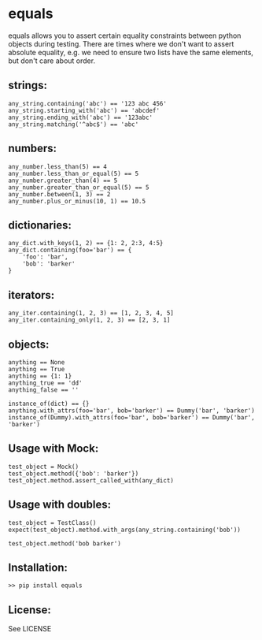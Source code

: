 equals
=============

equals allows you to assert certain equality constraints between python objects during testing.  There are times where we don't want to assert absolute equality, e.g. we need to ensure two lists have the same elements, but don't care about order.

strings:
-------
    any_string.containing('abc') == '123 abc 456'
    any_string.starting_with('abc') == 'abcdef'
    any_string.ending_with('abc') == '123abc'
    any_string.matching('^abc$') == 'abc'


numbers:
-------
    any_number.less_than(5) == 4
    any_number.less_than_or_equal(5) == 5
    any_number.greater_than(4) == 5
    any_number.greater_than_or_equal(5) == 5
    any_number.between(1, 3) == 2
    any_number.plus_or_minus(10, 1) == 10.5

dictionaries:
-------
    any_dict.with_keys(1, 2) == {1: 2, 2:3, 4:5}
    any_dict.containing(foo='bar') == {
        'foo': 'bar',
        'bob': 'barker'
    }

iterators:
-------
    any_iter.containing(1, 2, 3) == [1, 2, 3, 4, 5]
    any_iter.containing_only(1, 2, 3) == [2, 3, 1]

objects:
-------
    anything == None
    anything == True
    anything == {1: 1}
    anything_true == 'dd'
    anything_false == ''

    instance_of(dict) == {}
    anything.with_attrs(foo='bar', bob='barker') == Dummy('bar', 'barker')
    instance_of(Dummy).with_attrs(foo='bar', bob='barker') == Dummy('bar', 'barker')


Usage with Mock:
-------
    test_object = Mock()
    test_object.method({'bob': 'barker'})
    test_object.method.assert_called_with(any_dict)

Usage with doubles:
-------
    test_object = TestClass()
    expect(test_object).method.with_args(any_string.containing('bob'))

    test_object.method('bob barker')

Installation:
-------
    >> pip install equals


License:
-------

See LICENSE
